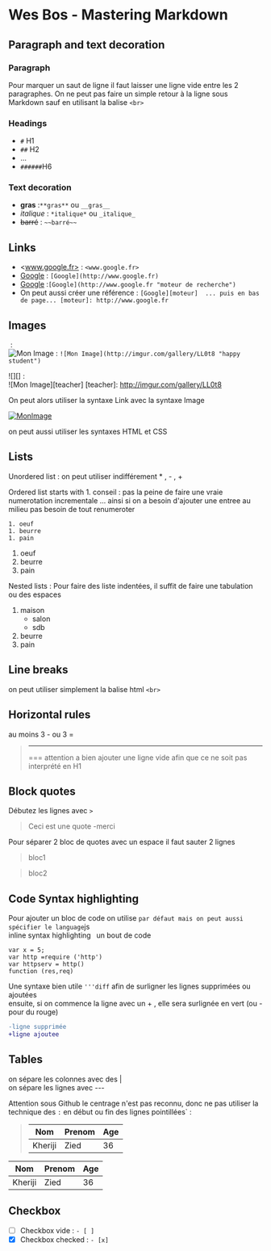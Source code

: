 # Wes Bos - Mastering Markdown

## Paragraph and text decoration

### Paragraph

Pour marquer un saut de ligne il faut laisser une ligne vide entre les 2 paragraphes. On ne peut pas faire un simple retour à la ligne sous Markdown sauf en utilisant la balise `<br>`

### Headings

* `#` H1
* `##` H2  
* ...
* `######`H6

### Text decoration

* **gras** :`**gras**` ou `__gras__` 
* *italique* : `*italique*` ou `_italique_`
* ~~barré~~ : `~~barré~~`

## Links

* <www.google.fr> : `<www.google.fr>`
* [Google](http://www.google.fr) : `[Google](http://www.google.fr)`
* [Google](http://www.google.fr "moteur de recherche") :`[Google](http://www.google.fr "moteur de recherche")`
* On peut aussi créer une référence : `[Google][moteur]  ... puis en bas de page... [moteur]: http://www.google.fr`


## Images

![]() : <br>
![Mon Image](http://imgur.com/gallery/LL0t8 "happy student") : `![Mon Image](http://imgur.com/gallery/LL0t8 "happy student")`

![][] : <br>
![Mon Image][teacher]
[teacher]: http://imgur.com/gallery/LL0t8

On peut alors utiliser la syntaxe Link avec la syntaxe Image

[![MonImage](http://imgur.com/gallery/LL0t8)](http://imgur.com/gallery/LL0t8)

on peut aussi utiliser les syntaxes HTML et CSS

## Lists

Unordered list : on peut utiliser indifférement * , - , +

Ordered list starts with 1. 
conseil : pas la peine de faire une vraie numerotation incrementale ... ainsi si on a besoin d'ajouter une entree au milieu pas besoin de tout renumeroter
```
1. oeuf
1. beurre
1. pain
```

1. oeuf
1. beurre
1. pain


Nested lists : Pour faire des liste indentées, il suffit de faire une tabulation ou des espaces
1. maison
    - salon
    - sdb
1. beurre
1. pain


## Line breaks

on peut utiliser simplement la balise html `<br>`

## Horizontal rules

au moins 3 - ou 3 = <br>
> ---
> ===
attention a bien ajouter une ligne vide afin que ce ne soit pas interprété en H1

## Block quotes

Débutez les lignes avec `>`

>Ceci est une quote
>-merci

Pour séparer 2 bloc de quotes avec un espace il faut sauter 2 lignes
>bloc1


>bloc2

## Code Syntax highlighting

Pour ajouter un bloc de code on utilise ``` par défaut mais on peut aussi spécifier le language ```js <br>
inline syntax highlighting  ` `un bout de code` ` <br>

```
var x = 5;
var http =require ('http')
var httpserv = http()
function (res,req)
```



Une syntaxe bien utile ` '''diff ` afin de surligner les lignes supprimées ou ajoutées  <br>
ensuite, si on commence la ligne avec un + , elle sera surlignée en vert (ou - pour du rouge)
```diff
-ligne supprimée
+ligne ajoutee
```

## Tables

on sépare les colonnes avec des | <br>
on sépare les lignes avec --- <br>

Attention sous Github le centrage n'est pas reconnu, donc ne pas utiliser la technique des `:` en début ou fin des lignes pointillées` :

>Nom|Prenom|Age|
>------|---|---|
>Kheriji|Zied|36|

Nom|Prenom|Age|
------|---|---|
|Kheriji|Zied|36|

## Checkbox

- [ ] Checkbox vide : `- [ ]`
- [x] Checkbox checked : `- [x]` 
